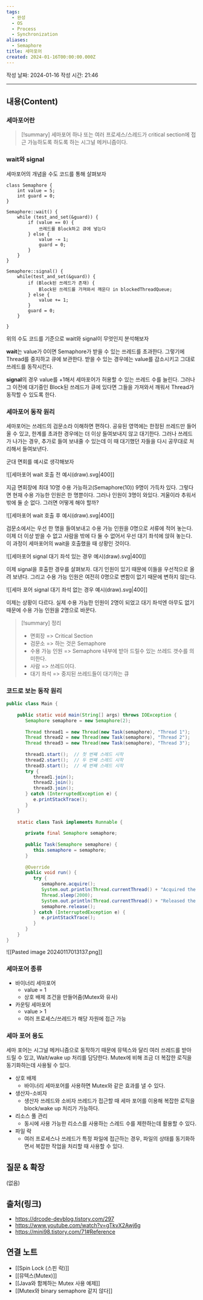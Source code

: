 ```yaml
---
tags:
  - 완성
  - OS
  - Process
  - Synchronization
aliases:
  - Semaphore
title: 세마포어
created: 2024-01-16T00:00:00.000Z
---
```

작성 날짜: 2024-01-16
작성 시간: 21:46


----
## 내용(Content)
### 세마포어란
>[!summary] 세마포어
>하나 또는 여러 프로세스/스레드가 critical section에 접근 가능하도록 하도록 하는 시그널 메커니즘이다.

### wait와 signal

세마포어의 개념을 수도 코드를 통해 살펴보자

```text
class Semaphore {
	int value = 5;
	int guard = 0;
}

Semaphore::wait() {
	while (test_and_set(&guard)) {
		if (value == 0) {
			쓰레드를 Block하고 큐에 넣는다
		} else {
			value -= 1;
			guard = 0;
		}
	}
}

Semaphore::signal() {
	while(test_and_set(&guard)) {
		if (Block된 쓰레드가 존재) {
			Block된 쓰레드를 가져와서 깨운다 in blockedThreadQueue;
		} else {
			value += 1;
		}
		guard = 0;
	}

}
```

위의 수도 코드를 기준으로 wait와 signal이 무엇인지 분석해보자

**wait**는 value가 0이면 Semaphore가 받을 수 있는 쓰레드를 초과한다. 그렇기에 Thread를 중지하고 큐에 보관한다. 받을 수 있는 경우에는 value를 감소시키고 그대로 쓰레드를 동작시킨다. 


**signal**의 경우 value를 +1해서 세마포어가 허용할 수 있는 쓰레드 수를 늘린다. 그러나 그 이전에 대기중인 Block된 쓰레드가 큐에 있다면 그들을 가져와서 깨워서 Thread가 동작할 수 있도록 한다.

### 세마포어 동작 원리
세마포어는 쓰레드의 검문소라 이해하면 편하다. 공유된 영역에는 한정된 쓰레드만 들어올 수 있고, 한계를 초과한 경우에는 더 이상 들여보내지 않고 대기한다.  그러나 쓰레드가 나가는 경우, 추가로 들여 보내줄 수 있는데 이 때 대기했던 자들을 다시 공무대로 처리해서 들여보낸다.

군대 면회를 예시로 생각해보자

![[세마포어 wait 호출 전 예시(draw).svg|400]]

지금 면회장에 최대 10명 수용 가능하고(Semaphore(10)) 9명이 가득차 있다. 그렇다면 현재 수용 가능한 인원은 한 명뿐이다. 그러나 인원이 3명이 와있다. 겨울이라 추워서 밖에 둘 순 없다. 그러면 어떻게 해야 할까?

![[세마포어 wait 호출 후 예시(draw).svg|400]]

검문소에서는 우선 한 명을 들여보내고 수용 가능 인원을 0명으로 서류에 적어 놓는다. 이제 더 이상 받을 수 없고 사람을 밖에 다 둘 수 없어서 우선 대기 좌석에 앉혀 놓는다. 이 과정이 세마포어의 wait을 호출했을 때 상황인 것이다.

![[세마포어 signal 대기 좌석 있는 경우 예시(draw).svg|400]]

이제 signal을 호출한 경우를 살펴보자. 대기 인원이 있기 때문에 이들을 우선적으로 올려 보낸다. 그리고 수용 가능 인원은 여전히 0명으로 변함이 없기 때문에 변하지 않는다. 

![[세마 포어 signal 대기 좌석 없는 경우 예시(draw).svg|400]]

이제는 상황이 다르다. 실제 수용 가능한 인원이 2명이 되었고 대기 좌석엔 아무도 없기 때문에 수용 가능 인원을 2명으로 바꾼다.

>[!summary] 정리
>- 면회장 => Critical Section
>- 검문소 => 하는 것은 Semaphore
>- 수용 가능 인원 => Semaphore 내부에 받아 드릴수 있는 쓰레드 갯수를 의미한다.
>- 사람 => 쓰레드이다. 
>- 대기 좌석 => 중지된 쓰레드들이 대기하는 큐


### 코드로 보는 동작 원리
```java
public class Main {  
  
    public static void main(String[] args) throws IOException {  
       Semaphore semaphore = new Semaphore(2);  
  
       Thread thread1 = new Thread(new Task(semaphore), "Thread 1");  
       Thread thread2 = new Thread(new Task(semaphore), "Thread 2");  
       Thread thread3 = new Thread(new Task(semaphore), "Thread 3");  
  
       thread1.start();  // 첫 번째 스레드 시작  
       thread2.start();  // 두 번째 스레드 시작  
       thread3.start();  // 세 번째 스레드 시작  
       try {  
          thread1.join();  
          thread2.join();  
          thread3.join();  
       } catch (InterruptedException e) {  
          e.printStackTrace();  
       }  
    }  
  
    static class Task implements Runnable {  
  
       private final Semaphore semaphore;  
  
       public Task(Semaphore semaphore) {  
          this.semaphore = semaphore;  
       }  
  
       @Override  
       public void run() {  
          try {  
             semaphore.acquire();  
             System.out.println(Thread.currentThread() + "Acquired the semaphore");  
             Thread.sleep(2000);  
             System.out.println(Thread.currentThread() + "Released the semaphore");  
             semaphore.release();  
          } catch (InterruptedException e) {  
             e.printStackTrace();  
          }  
       }  
    }  
}
```

![[Pasted image 20240117013137.png]]
### 세마포어 종류

- 바이너리 세마포어
	- value = 1
	- 상호 배제 조건을 만들어줌(Mutex와 유사)
- 카운팅 세마포어
	- value > 1
	- 여러 프로세스/쓰레드가 해당 자원에 접근 가능

### 세마 포어 용도
세마 포어는 시그널 메커니즘으로 동작하기 때문에 뮤텍스와 달리 여러 쓰레드를 받아 드릴 수 있고, Wait/wake up 처리를 담당한다.  Mutex에 비해 조금 더 복잡한 로직을 동기화하는데 사용될 수 있다.

- 상호 배제
	- 바이너리 세마포어를 사용하면 Mutex와 같은 효과를 낼 수 있다.
- 생산자-소비자
	- 생산자 쓰레드와 소비자 쓰레드가 접근할 때 세마 포어를 이용해 복잡한 로직을 block/wake up 처리가 가능하다.
- 리소스 풀 관리
	- 동시에 사용 가능한 리소스를 사용하는 스레드 수를 제한하는데 활용할 수 있다.
- 파일 락
	- 여러 프로세스나 쓰레드가 특정 파일에 접근하는 경우, 파일의 상태를 동기화하면서 복잡한 작업을 처리할 때 사용할 수 있다.

## 질문 & 확장

(없음)

## 출처(링크)
- https://drcode-devblog.tistory.com/297
- https://www.youtube.com/watch?v=gTkvX2Awj6g
- https://mini98.tistory.com/71#Reference
## 연결 노트
- [[Spin Lock (스핀 락)]]
- [[뮤텍스(Mutex)]]
- [[Java와 함께하는 Mutex 사용 예제]]
- [[Mutex와 binary semaphore 같지 않다]]







